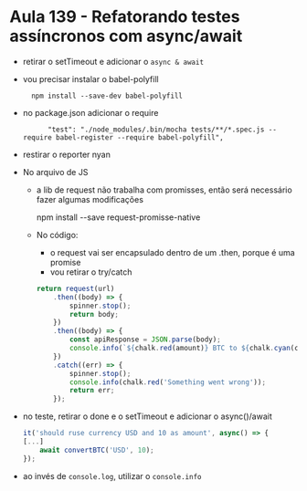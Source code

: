 # Aula 139 - Refatorando testes assíncronos com async/await

- retirar o setTimeout e adicionar o `async & await`
- vou precisar instalar o babel-polyfill

        npm install --save-dev babel-polyfill

- no package.json adicionar o require

            "test": "./node_modules/.bin/mocha tests/**/*.spec.js --require babel-register --require babel-polyfill",

- restirar o reporter nyan

- No arquivo de JS
    - a lib de request não trabalha com promisses, então será necessário fazer algumas modificações

        npm install --save request-promisse-native

    - No código:
        - o request vai ser encapsulado dentro de um .then, porque é uma promise
        - vou retirar o try/catch

        ```js
        return request(url)
            .then((body) => {
                spinner.stop();
                return body;
            })
            .then((body) => {
                const apiResponse = JSON.parse(body);
                console.info(`${chalk.red(amount)} BTC to ${chalk.cyan(currency)} = ${chalk.yellow(apiResponse.price)}`);
            })
            .catch((err) => {
                spinner.stop();
                console.info(chalk.red('Something went wrong'));
                return err;
            });
        ```

- no teste, retirar o done e o setTimeout e adicionar o async()/await
    ```js
    it('should ruse currency USD and 10 as amount', async() => {
    [...]
        await convertBTC('USD', 10);
    });
    ```

- ao invés de `console.log`, utilizar o `console.info`